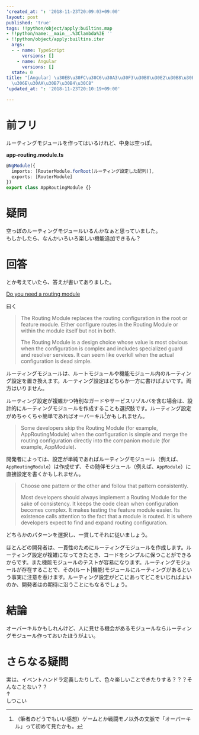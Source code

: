 ```yaml
---
'created_at: ': '2018-11-23T20:09:03+09:00'
layout: post
published: 'true'
tags: !!python/object/apply:builtins.map
- !!python/name:__main__.%3Clambda%3E ''
- !!python/object/apply:builtins.iter
  args:
  - - name: TypeScript
      versions: []
    - name: Angular
      versions: []
  state: 0
title: "[Angular] \u30EB\u30FC\u30C6\u30A3\u30F3\u30B0\u30E2\u30B8\u30E5\u30FC\u30EB\
  \u306E\u30AA\u30B7\u30B4\u30C8"
'updated_at: ': '2018-11-23T20:10:19+09:00'

---
```

# 前フリ  
  
ルーティングモジュールを作ってはいるけれど、中身は空っぽ。  
  
**app-routing.module.ts**  
```ts:app-routing.module.ts
@NgModule({
  imports: [RouterModule.forRoot(ルーティング設定した配列)],
  exports: [RouterModule]
})
export class AppRoutingModule {}
```  
  
# 疑問  
  
空っぽのルーティングモジュールいるんかなぁと思っていました。  
もしかしたら、なんかいろいろ楽しい機能追加できるん？  
  
# 回答  
  
とか考えていたら、答えが書いてありました。  
  
[Do you need a routing module](https://angular.io/guide/router#do-you-need-a-routing-module)  
  
曰く  
  
> The Routing Module replaces the routing configuration in the root or feature module. Either configure routes in the Routing Module or within the module itself but not in both.  
>   
> The Routing Module is a design choice whose value is most obvious when the configuration is complex and includes specialized guard and resolver services. It can seem like overkill when the actual configuration is dead simple.  
  
ルーティングモジュールは、ルートモジュールや機能モジュール内のルーティング設定を置き換えます。ルーティング設定はどちらか一方に書けばよいです。両方はいりません。  
  
ルーティング設定が複雑かつ特別なガードやサービスリゾルバを含む場合は、設計的にルーティングモジュールを作成することも選択肢です。ルーティング設定がめちゃくちゃ簡単であればオーバーキル[^1]かもしれません。  
  
[^1]: （筆者のどうでもいい感想）ゲームとか戦闘モノ以外の文脈で「オーバーキル」って初めて見たかも。  
  
> Some developers skip the Routing Module (for example, AppRoutingModule) when the configuration is simple and merge the routing configuration directly into the companion module (for example, AppModule).  
  
開発者によっては、設定が単純であればルーティングモジュール（例えば、`AppRoutingModule`）は作成せず、その随伴モジュール（例えば、`AppModule`）に直接設定を書くかもしれません。  
  
> Choose one pattern or the other and follow that pattern consistently.  
>   
> Most developers should always implement a Routing Module for the sake of consistency. It keeps the code clean when configuration becomes complex. It makes testing the feature module easier. Its existence calls attention to the fact that a module is routed. It is where developers expect to find and expand routing configuration.  
  
  
どちらかのパターンを選択し、一貫してそれに従いましょう。  
  
ほとんどの開発者は、一貫性のためにルーティングモジュールを作成します。ルーティング設定が複雑になってきたとき、コードをシンプルに保つことができるからです。また機能モジュールのテストが容易になります。ルーティングモジュールが存在することで、その(ルート|機能)モジュールにルーティングがあるという事実に注意を惹けます。ルーティング設定がどこにあってどこをいじればよいのか、開発者はの期待に沿うことにもなるでしょう。  
  
# 結論  
  
オーバーキルかもしれんけど、人に見せる機会があるモジュールならルーティングモジュール作っておいたほうがよい。  
  
# さらなる疑問  
  
実は、イベントハンドラ定義したりして、色々楽しいことできたりする？？？そんなことない？？  
↑  
しつこい  
